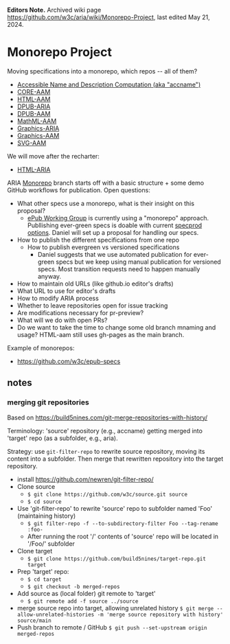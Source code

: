 **Editors Note.** Archived wiki page https://github.com/w3c/aria/wiki/Monorepo-Project, last edited May 21, 2024.

# Monorepo Project

Moving specifications into a monorepo, which repos -- all of them?
* [Accessible Name and Description Computation (aka "accname")](https://github.com/w3c/accame)
* [CORE-AAM](https://github.com/w3c/core-aam)
* [HTML-AAM](https://github.com/w3c/html-aam)
* [DPUB-ARIA](https://github.com/w3c/dpub-aria)
* [DPUB-AAM](https://github.com/w3c/dpub-aam)
* [MathML-AAM](https://github.com/w3c/mathml-aam)
* [Graphics-ARIA](https://github.com/w3c/graphics-aria)
* [Graphics-AAM](https://github.com/w3c/graphics-aam)
* [SVG-AAM](https://github.com/w3c/svg-aam)

We will move after the recharter:
* [HTML-ARIA](https://github.com/w3c/html-aria)

ARIA [Monorepo](https://github.com/w3c/aria/tree/monorepo) branch starts off with a basic structure + some demo GitHub workflows for publication.
Open questions:
* What other specs use a monorepo, what is their insight on this proposal?
  * [ePub Working Group](https://github.com/w3c/epub-specs) is currently using a "monorepo" approach. Publlishing ever-green specs is doable with current [specprod options](https://w3c.github.io/spec-prod/#options). Daniel will set up a proposal for handling our specs.
* How to publish the different specifications from one repo
   * How to publish evergreen vs versioned specifications
     * Daniel suggests that we use automated publication for ever-green specs but we keep using manual publication for versioned specs. Most transition requests need to happen manually anyway.
* How to maintain old URLs (like github.io editor's drafts)
* What URL to use for editor's drafts
* How to modify ARIA process
* Whether to leave repositories open for issue tracking
* Are modifications necessary for pr-preview?
* What will we do with open PRs?
* Do we want to take the time to change some old branch mnaming and usage? HTML-aam still uses gh-pages as the main branch.

Example of monorepos:
* https://github.com/w3c/epub-specs


## notes

### merging git repositories

Based on  https://build5nines.com/git-merge-repositories-with-history/

Terminology: 'source' repository (e.g., accname) getting merged into 'target' repo (as a subfolder, e.g., aria).

Strategy: use `git-filter-repo` to rewrite source repository, moving its content into a subfolder. Then merge that rewritten repository into the target repository.

- install https://github.com/newren/git-filter-repo/
- Clone source 
  - `$ git clone https://github.com/w3c/source.git source`
  - `$ cd source`
- Use 'git-filter-repo' to rewrite 'source' repo to subfolder named 'Foo' (maintaining history)
  - `$ git filter-repo -f --to-subdirectory-filter Foo --tag-rename :foo-`
  - After running the root '/' contents of 'source' repo will be located in '/Foo/' subfolder
- Clone target
  - `$ git clone https://github.com/build5nines/target-repo.git target`
- Prep 'target' repo:
  - `$ cd target`
  - `$ git checkout -b merged-repos`
- Add source as (local folder) git remote to 'target'
  - `$ git remote add -f source ../source`
- merge source repo into target, allowing unrelated history
  `$ git merge --allow-unrelated-histories -m 'merge source repository with history' source/main` 
- Push branch to remote / GitHub
  `$ git push --set-upstream origin merged-repos`
